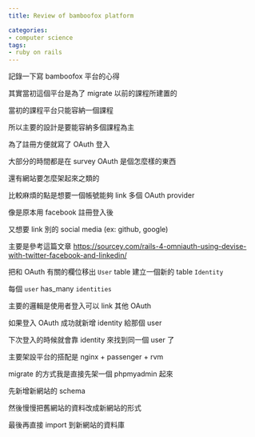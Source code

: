 ```yaml
---
title: Review of bamboofox platform

categories:
- computer science
tags:
- ruby on rails
---
```


記錄一下寫 bamboofox 平台的心得

其實當初這個平台是為了 migrate 以前的課程所建置的

當初的課程平台只能容納一個課程

所以主要的設計是要能容納多個課程為主

為了註冊方便就寫了 OAuth 登入

大部分的時間都是在 survey OAuth 是個怎麼樣的東西

還有網站要怎麼架起來之類的

比較麻煩的點是想要一個帳號能夠 link 多個 OAuth provider

像是原本用 facebook 註冊登入後

又想要 link 別的 social media (ex: github, google)

主要是參考這篇文章 https://sourcey.com/rails-4-omniauth-using-devise-with-twitter-facebook-and-linkedin/

把和 OAuth 有關的欄位移出 `User` table 建立一個新的 table `Identity`

每個 `user` has_many `identities`

主要的邏輯是使用者登入可以 link 其他 OAuth

如果登入 OAuth 成功就新增 identity 給那個 user

下次登入的時候就會靠 identity 來找到同一個 user 了

主要架設平台的搭配是 nginx + passenger + rvm

migrate 的方式我是直接先架一個 phpmyadmin 起來

先新增新網站的 schema

然後慢慢把舊網站的資料改成新網站的形式

最後再直接 import 到新網站的資料庫